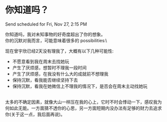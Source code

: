 # 你知道吗？

Send scheduled for Fri, Nov 27, 2:15 PM



你知道吗，我对未知事物的好奇度超出了你的想象。\
你的沉默对我而言，可能意味着很多的 possibilities:\


现在曾宇欣已经2天没有理我了，大概有以下几种可能性:‌

* 不愿意看到我在周末去找她玩
* 产生了厌烦感，想暂时不理我一段时间
* 产生了厌烦感，在我没有什么大的成就前不想理我
* 保持沉默，看我能否继续坚持下去
* 保持沉默，看我在她微信上不理我的情况下，是否会在周末主动找她玩

\
太多的不确定因素，就像大山一样压在我的心上，它时不时会悸动一下，感叹我为何如此无能。一方面猜不透你的心思，另一方面短期内没办法有足够的财力去追求你(关于这一点，我后面再说)。
